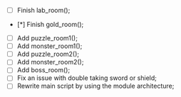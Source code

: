 - [ ] Finish lab_room();
- [*] Finish gold_room();
- [ ] Add puzzle_room1();
- [ ] Add monster_room1();
- [ ] Add puzzle_room2();
- [ ] Add monster_room2();
- [ ] Add boss_room();
- [ ] Fix an issue with double taking sword or shield;
- [ ] Rewrite main script by using the module architecture;
